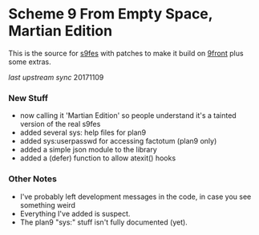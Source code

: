 # Scheme 9 From Empty Space, Martian Edition #

This is the source for [s9fes](http://www.t3x.org/s9fes) with patches to make it build on [9front](http://www.9front.org) plus some extras.

*last upstream sync* 20171109

### New Stuff ###
* now calling it 'Martian Edition' so people understand it's a tainted version of the real s9fes
* added several sys: help files for plan9
* added sys:userpasswd for accessing factotum (plan9 only)
* added a simple json module to the library
* added a (defer) function to allow atexit() hooks

### Other Notes ###
* I've probably left development messages in the code, in case you see something weird
* Everything I've added is suspect.
* The plan9 "sys:" stuff isn't fully documented (yet).
